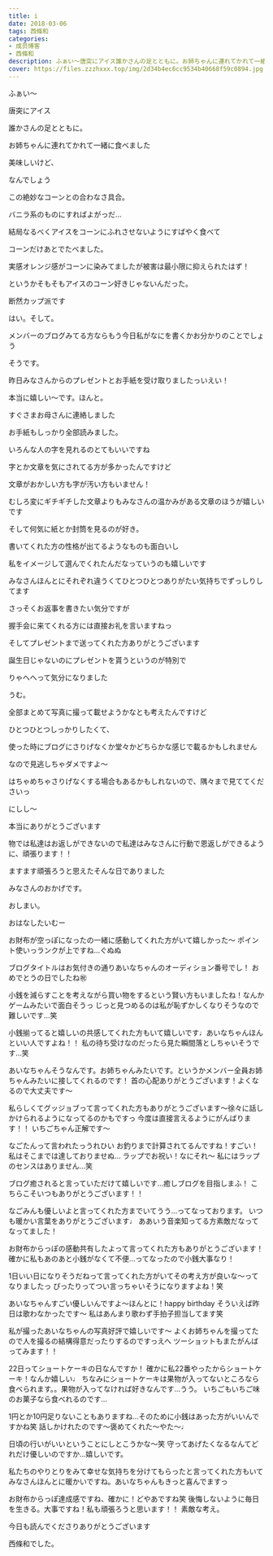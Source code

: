 ```yaml
---
title: i
date: 2018-03-06
tags: 西條和
categories: 
- 成员博客
- 西條和
description: ふぁい〜唐突にアイス誰かさんの足とともに。お姉ちゃんに連れてかれて一緒に食べました美味しいけど、なんで...
cover: https://files.zzzhxxx.top/img/2d34b4ec6cc9534b40668f59c0894.jpg 
---
```








ふぁい〜












唐突にアイス







誰かさんの足とともに。






お姉ちゃんに連れてかれて一緒に食べました








美味しいけど、




なんでしょう





この絶妙なコーンとの合わなさ具合。







バニラ系のものにすればよがっだ…








結局なるべくアイスをコーンにふれさせないようにすばやく食べて





コーンだけあとでたべました。





実感オレンジ感がコーンに染みてましたが被害は最小限に抑えられたはず！




というかそもそもアイスのコーン好きじゃないんだった。






断然カップ派です







はい。そして。




メンバーのブログみてる方ならもう今日私がなにを書くかお分かりのことでしょう








そうです。









昨日みなさんからのプレゼントとお手紙を受け取りましたっいえい！








本当に嬉しい〜です。ほんと。







すぐさまお母さんに連絡しました







お手紙もしっかり全部読みました。







いろんな人の字を見れるのとてもいいですね





字とか文章を気にされてる方が多かったんですけど



文章がおかしい方も字が汚い方もいません！





むしろ変にギチギチした文章よりもみなさんの温かみがある文章のほうが嬉しいです







そして何気に紙とか封筒を見るのが好き。






書いてくれた方の性格が出てるようなものも面白いし





私をイメージして選んでくれたんだなっていうのも嬉しいです






みなさんほんとにそれぞれ違うくてひとつひとつありがたい気持ちでずっしりしてます






さっそくお返事を書きたい気分ですが







握手会に来てくれる方には直接お礼を言いますねっ








そしてプレゼントまで送ってくれた方ありがとうございます






誕生日じゃないのにプレゼントを貰うというのが特別で





りゃへへって気分になりました






うむ。





全部まとめて写真に撮って載せようかなとも考えたんですけど







ひとつひとつしっかりしたくて、








使った時にブログにさりげなくか堂々かどちらかな感じで載るかもしれません





なので見逃しちゃダメですよ〜






はちゃめちゃさりげなくする場合もあるかもしれないので、隅々まで見ててくださいっ




にしし〜








本当にありがとうございます






物では私達はお返しができないので私達はみなさんに行動で恩返しができるように、頑張ります！！





ますます頑張ろうと思えたそんな日でありました





みなさんのおかげです。






おしまい。




おはなしたいむー





お財布が空っぽになったの一緒に感動してくれた方がいて嬉しかった〜
ポイント使いっランクが上ですね…ぐぬぬ




ブログタイトルはお気付きの通りあいなちゃんのオーディション番号でし！
おめでとうの日でしたね㊗️





小銭を減らすことを考えながら買い物をするという賢い方もいましたね！なんかゲームみたいで面白そうっ
じっと見つめるのは私が恥ずかしくなりそうなので難しいです…笑






小銭揃ってると嬉しいの共感してくれた方もいて嬉しいです♩あいなちゃんほんといい人ですよね！！
私の待ち受けなのだったら見た瞬間落としちゃいそうです…笑




あいなちゃんそうなんです。お姉ちゃんみたいです。というかメンバー全員お姉ちゃんみたいに接してくれるのです！
首の心配ありがとうございます！よくなるので大丈夫です〜





私らしくてグッジョブって言ってくれた方もありがとうございます〜徐々に話しかけられるようになってるのかもですっ
今度は直接言えるようにがんばります！！
いちごちゃん正解です〜





なごたんって言われたっうれひい
お釣りまで計算されてるんですね！すごい！
私はそこまでは達しておりませぬ…
ラップでお祝い！なにそれ〜
私にはラップのセンスはありません…笑






ブログ癒されると言っていただけて嬉しいです…癒しブログを目指しまふ！
こちらこそいつもありがとうございます！！





なごみんも優しいよと言ってくれた方までいてうう…ってなっております。
いつも暖かい言葉をありがとうございます♩
ああいう音楽知ってる方素敵だなってなってました！





お財布からっぽの感動共有したよって言ってくれた方もありがとうございます！
確かに私もあのあと小銭がなくて不便…ってなったので小銭大事なり！






1日いい日になりそうだねって言ってくれた方がいてその考え方が良いな〜ってなりましたっ
ぴったりってつい言っちゃいそうになりますよね！笑






あいなちゃんすごい優しいんですよ〜ほんとに！happy birthday そういえば昨日は歌わなかったです〜
私はあんまり歌わず手拍子担当してます笑




私が撮ったあいなちゃんの写真好評で嬉しいです〜
よくお姉ちゃんを撮ってたので人を撮るの結構得意だったりするのですっえへ
ツーショットもまたがんばってみます！！





22日ってショートケーキの日なんですか！
確かに私22番やったからショートケーキ！なんか嬉しい♩
ちなみにショートケーキは果物が入ってないところなら食べられます。。果物が入ってなければ好きなんです…うう。
いちごもいちご味のお菓子なら食べれるのです…






1円とか10円足りないこともありますね…そのために小銭はあった方がいいんですかね笑
話しかけれたのです〜褒めてくれた〜やた〜♩





日頃の行いがいいということにしとこうかな〜笑
守ってあげたくなるなんてどれだけ優しいのですか…嬉しいです。






私たちのやりとりをみて幸せな気持ちを分けてもらったと言ってくれた方もいてみなさんほんとに暖かいですね。あいなちゃんもきっと喜んでますっ




お財布からっぽ達成感ですね、確かに！どやあですね笑
後悔しないように毎日を生きる。大事ですね！私も頑張ろうと思います！！
素敵な考え。













今日も読んでくださりありがとうございます






西條和でした。


